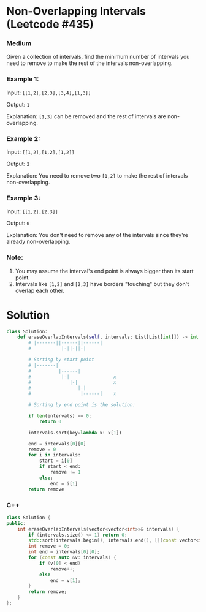 Non-Overlapping Intervals (Leetcode #435)
===============================
### Medium

Given a collection of intervals, find the minimum number of intervals you need to remove to make the rest of the intervals non-overlapping.

### Example 1:

Input: `[[1,2],[2,3],[3,4],[1,3]]`

Output: `1`

Explanation: `[1,3]` can be removed and the rest of intervals are non-overlapping.

### Example 2:

Input: `[[1,2],[1,2],[1,2]]`

Output: `2`

Explanation: You need to remove two `[1,2]` to make the rest of intervals non-overlapping.

### Example 3:
Input: `[[1,2],[2,3]]`

Output: `0`

Explanation: You don't need to remove any of the intervals since they're already non-overlapping.

### Note:

1. You may assume the interval's end point is always bigger than its start point.
2. Intervals like `[1,2]` and `[2,3]` have borders "touching" but they don't overlap each other.

Solution
========

```python
class Solution:
    def eraseOverlapIntervals(self, intervals: List[List[int]]) -> int:
        # |-------||------||------|
        #           |-||-||-|

        # Sorting by start point
        # |-------|
        #          |------|
        #           |-|                x
        #              |-|             x
        #                 |-|
        #                  |------|    x

        # Sorting by end point is the solution:

        if len(intervals) == 0:
            return 0

        intervals.sort(key=lambda x: x[1])

        end = intervals[0][0]
        remove = 0
        for i in intervals:
            start = i[0]
            if start < end:
                remove += 1
            else:
                end = i[1]
        return remove
```
### **C++**
```c++
class Solution {
public:
    int eraseOverlapIntervals(vector<vector<int>>& intervals) {
        if (intervals.size() <= 1) return 0;
        std::sort(intervals.begin(), intervals.end(), [](const vector<int>& v1, const vector<int>& v2){return v1[1] < v2[1];});
        int remove = 0;
        int end = intervals[0][0];
        for (const auto &v: intervals) {
            if (v[0] < end)
                remove++;
            else
                end = v[1];
        }
        return remove;
    }
};
```

